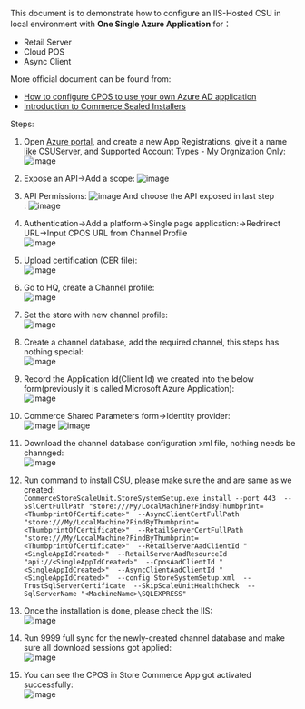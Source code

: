 This document is to demonstrate how to configure an IIS-Hosted CSU in local environment with <b>One Single Azure Application</b> for：
- Retail Server
- Cloud POS
- Async Client<br/>

More official document can be found from:
- [How to configure CPOS to use your own Azure AD application](https://community.dynamics.com/ax/b/axforretail/posts/how-to-point-cpos-to-use-your-own-azure-ad-application)<br>
- [Introduction to Commerce Sealed Installers](https://community.dynamics.com/ax/b/axforretail/posts/introducing-sealed-installers)<br/>

Steps:<br/>
1. Open [Azure portal](https://aad.portal.azure.com/), and create a new App Registrations, give it a name like CSUServer, and Supported Account Types - My Orgnization Only:
   ![image](https://github.com/zhangguanghuib/NewCommerceSDK/assets/14832260/52e17e84-eab0-4193-bc4a-8fdf9c28e46f)
2. Expose an API->Add a scope:
   ![image](https://github.com/zhangguanghuib/NewCommerceSDK/assets/14832260/8ea249b3-ebec-45a5-9441-80a6aee46976)
3. API Permissions:
   ![image](https://github.com/zhangguanghuib/NewCommerceSDK/assets/14832260/fb973385-9be8-4f3f-b60b-c99ab76cf1aa)
   And choose the API exposed in last step<br/>:
   ![image](https://github.com/zhangguanghuib/NewCommerceSDK/assets/14832260/1a3a1f73-78bc-476c-a4f2-f336b3ba8677)
4. Authentication->Add a platform->Single page application:->Redrirect URL->Input CPOS  URL from Channel Profile<br/>
   ![image](https://github.com/zhangguanghuib/NewCommerceSDK/assets/14832260/976af717-f045-4182-a3b2-7b18c58c019f)
5. Upload certification (CER file):<br/>
   ![image](https://github.com/zhangguanghuib/NewCommerceSDK/assets/14832260/50b8e8e9-7c6a-4357-84a5-2386a3523f0b)
6.  Go to HQ, create a Channel profile:<br/>
   ![image](https://github.com/zhangguanghuib/NewCommerceSDK/assets/14832260/e620b6dc-ce12-4140-bda2-a84f3fb1b065)
7. Set the store with new channel profile:<br/>
   ![image](https://github.com/zhangguanghuib/NewCommerceSDK/assets/14832260/32c93da7-b7f3-40b6-9c37-6e750cc498a1)
8. Create a channel database, add the required channel, this steps has nothing special:<br/>
   ![image](https://github.com/zhangguanghuib/NewCommerceSDK/assets/14832260/bbd28732-6030-4df0-8b36-a41e54548d81)
9. Record the Application Id(Client Id) we created into the below form(previously it is called Microsoft Azure Application):<br>
    ![image](https://github.com/zhangguanghuib/NewCommerceSDK/assets/14832260/f761f3bc-059e-49da-b2b0-81f504140af5)
10.  Commerce Shared Parameters form->Identity provider:<br/>
    ![image](https://github.com/zhangguanghuib/NewCommerceSDK/assets/14832260/ff80dbe9-f06f-44f2-878c-642827d029f5)
    ![image](https://github.com/zhangguanghuib/NewCommerceSDK/assets/14832260/e5b6c4fe-0ff7-4e00-a60f-a8229c20ae84)
11.  Download the channel database configuration xml file,  nothing needs be channged:<br/>
     ![image](https://github.com/zhangguanghuib/NewCommerceSDK/assets/14832260/2d8bbd46-4fba-450f-acd9-8550d3990bce)<br/>
12.  Run command to install CSU, please make sure the <ThumbprintOfCertificate> and <SingleAppIdCreated> are same as we created:<br/>
    ```
    CommerceStoreScaleUnit.StoreSystemSetup.exe install --port 443 
      --SslCertFullPath "store:///My/LocalMachine?FindByThumbprint=<ThumbprintOfCertificate>" 
      --AsyncClientCertFullPath "store:///My/LocalMachine?FindByThumbprint=<ThumbprintOfCertificate>" 
      --RetailServerCertFullPath "store:///My/LocalMachine?FindByThumbprint=<ThumbprintOfCertificate>" 
      --RetailServerAadClientId "<SingleAppIdCreated>" 
      --RetailServerAadResourceId "api://<SingleAppIdCreated>" 
      --CposAadClientId "<SingleAppIdCreated>" 
      --AsyncClientAadClientId "<SingleAppIdCreated>" 
      --config StoreSystemSetup.xml 
      --TrustSqlServerCertificate 
      --SkipScaleUnitHealthCheck 
      --SqlServerName "<MachineName>\SQLEXPRESS"  
    ```
13. Once the installation is done, please check the IIS:<br/>
    ![image](https://github.com/zhangguanghuib/NewCommerceSDK/assets/14832260/8a116394-7917-4380-bf59-eac847a564c8)

14. Run 9999 full sync for the newly-created channel database and make sure all download sessions got applied:<br/>
    ![image](https://github.com/zhangguanghuib/NewCommerceSDK/assets/14832260/eb056519-7992-4a11-b01f-8e345f0f02b0)
    
15.  You can see the CPOS in Store Commerce App got activated successfully:<br/>
     ![image](https://github.com/zhangguanghuib/NewCommerceSDK/assets/14832260/28659a44-9ecd-467e-8353-be83e0481a39)



        




    
    














